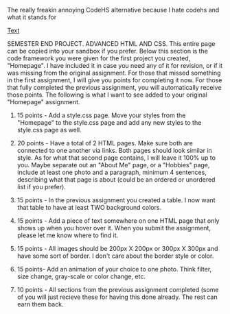 The really freakin annoying CodeHS alternative because I hate codehs and what it stands for

<a href="hadeofficial.github.io/final_project.github.io/">Text</a>

SEMESTER END PROJECT. ADVANCED HTML AND CSS. This entire
page can be copied into your sandbox if you prefer.
Below this section is the code framework you were given for the
first project you created, "Homepage". I have included it in case you
need any of it for revision, or if it was missing from the original
assignment. For those that missed something in the first
assignment, I will give you points for completing it now. For those
that fully completed the previous assignment, you will automatically
receive those points. The following is what I want to see added to
your original "Homepage" assignment.

1. 15 points - Add a style.css page. Move your styles from the
"Homepage" to the style.css page and add any new styles to the
style.css page as well.

2. 20 points - Have a total of 2 HTML pages. Make sure both
are connected to one another via links. Both pages should look
similar in style. As for what that second page contains, I will leave it
100% up to you. Maybe separate out an "About Me" page, or a
"Hobbies" page, include at least one photo and a paragraph,
minimum 4 sentences, describing what that page is about (could be
an ordered or unordered list if you prefer).

3. 15 points - In the previous assignment you created a table. I
now want that table to have at least TWO background colors.

4. 15 points - Add a piece of text somewhere on one HTML
page that only shows up when you hover over it. When you submit
the assignment, please let me know where to find it.

5. 15 points - All images should be 200px X 200px or 300px X
300px and have some sort of border. I don't care about the border
style or color.

6. 15 points- Add an animation of your choice to one photo.
Think filter, size change,
gray-scale or color change, etc.

7. 10 points - All sections from the previous assignment
completed (some of you will just recieve these for having this done
already. The rest can earn them back.
